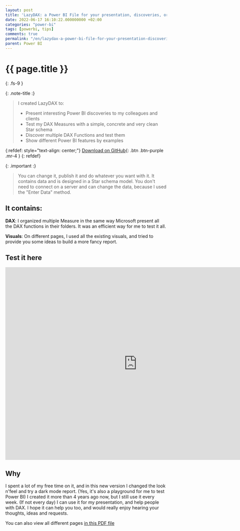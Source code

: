 ```yaml
---
layout: post
title: 'LazyDAX: a Power BI File for your presentation, discoveries, or learn DAX'
date: 2022-06-17 16:10:22.000000000 +02:00
categories: "power-bi"
tags: [powerbi, tips]
comments: true
permalink: "/en/lazydax-a-power-bi-file-for-your-presentation-discoveries-or-learn-dax/"
parent: Power BI
---
```

# {{ page.title }}
{: .fs-9 }

{: .note-title :}
>I created LazyDAX to:
> - Present interesting Power BI discoveries to my colleagues and clients
> - Test my DAX Measures with a simple, concrete and very clean Star schema
> - Discover multiple DAX Functions and test them
> - Show different Power BI features by examples 


{:refdef: style="text-align: center;"}
  [Download on GitHub](https://github.com/arnaudgastelblum/LazyDAX/raw/master/LazyDAX.pbix){: .btn .btn-purple .mr-4  } 
{: refdef}


{: .important :}
> You can change it, publish it and do whatever you want with it.
> It contains data and is designed in a Star schema model. You don't need to connect on a server and can change the data, because I used the "Enter Data" method.


## It contains:

 **DAX**: I organized multiple Measure in the same way Microsoft present all the DAX functions in their folders. It was an efficient way for me to test it all.
 
 **Visuals**: On different pages, I used all the existing visuals, and tried to provide you some ideas to build a more fancy report.


## Test it here

 <iframe title="LazyDAX" src="https://app.powerbi.com/view?r=eyJrIjoiMGExN2IyN2EtNDhlOS00NGU0LTgzZjMtYzhmMGU0ZDA5NGY3IiwidCI6IjViOGUwYTM5LTE0OWMtNDBkYy1iMmVjLWJmZDEwOTA0M2MzMyIsImMiOjl9" allowfullscreen="true" width="820" height="600" frameborder="0"></iframe><br />


## Why

I spent a lot of my free time on it, and in this new version I changed the look n'feel and try a dark mode report. (Yes, it's also a playground for me to test Power BI)
I created it more than 4 years ago now, but I still use it every week. (If not every day)
I can use it for my presentation, and help people with DAX. I hope it can help you too, and would really enjoy hearing your thoughts, ideas and requests.

You can also view all different pages [in this PDF file](https://github.com/arnaudgastelblum/LazyDAX/blob/master/LazyDAX.pdf)


